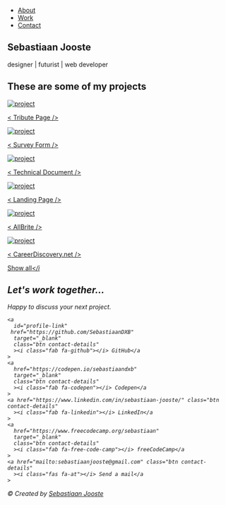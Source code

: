 <!DOCTYPE html>
<html lang="en">
<head>
  <meta charset="UTF-8">
  <meta name="viewport" content="width=device-width, initial-scale=1.0">
  <meta http-equiv="X-UA-Compatible" content="ie=edge">
  <title>Sebastiaan Portfolio</title>
<link 
 rel="stylesheet" 
 href="style.css"
/>
<link
  rel="stylesheet"
  href="https://use.fontawesome.com/releases/v5.8.2/css/all.css"
/>
<link
  href="https://fonts.googleapis.com/css?family=Poppins:200i,300,400&display=swap"
  rel="stylesheet"
/>
<link
  href="https://fonts.googleapis.com/css?family=Raleway:700&display=swap"
  rel="stylesheet"
/>
</head>

<body>
<!-- START NAV -->

<nav id="navbar" class="nav">
  <ul class="nav-list">
    <li>
      <a href="#welcome-section">About</a>
    </li>
    <li>
      <a href="#projects">Work</a>
    </li>
    <li>
      <a href="#contact">Contact</a>
    </li>
  </ul>
</nav>

<!-- END NAV -->

<!-- START WELCOME SECTION -->

<section id="welcome-section" class="welcome-section">
  <h1>Sebastiaan Jooste</h1>
  <p>designer | futurist | web developer</p>
</section>

<!-- END WELCOME SECTION -->

<!-- START PROJECTS SECTION -->

<section id="projects" class="projects-section">
  <h2 class="projects-section-header">These are some of my projects</h2>

  <div class="projects-grid">
    <a
      href="https://codepen.io/sebastiaandxb/full/GRpEKoL"
      target="_blank"
      class="project project-tile"
    >
      <img
        class="project-image"
        src=http://www.careerdiscovery.net/wp-content/uploads/2020/04/Screen-Shot-2020-04-29-at-1.10.26-PM.png"
        alt="project"
      />
      <p class="project-title">
        <span class="code">&lt;</span>
        Tribute Page
        <span class="code">&#47;&gt;</span>
      </p>
    </a>
    <a
      href="https://codepen.io/sebastiaandxb/full/MWaoWNd"
      target="_blank"
      class="project project-tile"
    >
      <img
        class="project-image"
        src="http://www.careerdiscovery.net/wp-content/uploads/2020/04/Screen-Shot-2020-04-29-at-1.11.57-PM.png"
        alt="project"
      />
      <p class="project-title">
        <span class="code">&lt;</span>
        Survey Form
        <span class="code">&#47;&gt;</span>
      </p>
    </a>
    <a
      href="https://codepen.io/sebastiaandxb/full/JjYJLKV"
      target="_blank"
      class="project project-tile"
    >
      <img
        class="project-image"
        src="http://www.careerdiscovery.net/wp-content/uploads/2020/04/Screen-Shot-2020-04-29-at-1.19.46-PM.png"
        alt="project"
      />
      <p class="project-title">
        <span class="code">&lt;</span>
        Technical Document
        <span class="code">&#47;&gt;</span>
      </p>
    </a>
    <a
      href="https://codepen.io/sebastiaandxb/full/mdewPRg"
      target="_blank"
      class="project project-tile"
    >
      <img
        class="project-image"
        src="http://www.careerdiscovery.net/wp-content/uploads/2020/04/Screen-Shot-2020-04-29-at-1.16.06-PM.png"
        alt="project"
      />
      <p class="project-title">
        <span class="code">&lt;</span>
        Landing Page
        <span class="code">&#47;&gt;</span>
      </p>
    </a>
    <a
      href="https://docs.google.com/presentation/d/1T6Ka59aXa5Ftn4pXAugBX6FHqqblYFfsbUeUpZPTndQ/edit?usp=sharing
"
      target="_blank"
      class="project project-tile"
    >
      <img
        class="project-image"
        src="http://www.careerdiscovery.net/wp-content/uploads/2020/04/Allbrite.png"
        alt="project"
      />
      <p class="project-title">
        <span class="code">&lt;</span>
        AllBrite
        <span class="code">&#47;&gt;</span>
      </p>
    </a>
    <a
      href="http://www.careerdiscovery.net"
      target="_blank"
      class="project project-tile"
    >
      <img
        class="project-image"
        src="http://www.careerdiscovery.net/wp-content/uploads/2019/11/CDNIV1_Moment1.jpg"
        alt="project"
      />
      <p class="project-title">
        <span class="code">&lt;</span>
        CareerDiscovery.net
        <span class="code">&#47;&gt;</span>
      </p>
    </a>
  </div>

  <a
    href="https://codepen.io/sebastiaandxb"
    class="btn btn-show-all"
    target="_blank"
    >Show all<i class="fas fa-chevron-right"></i
  ></a>
</section>

<!-- END PROJECTS SECTION -->

<!-- START CONTACT SECTION -->

<section id="contact" class="contact-section">
  <div class="contact-section-header">
    <h2>Let's work together...</h2>
    <p>Happy to discuss your next project.</p>
  </div>
  <div class="contact-links">
    
    <a
      id="profile-link"
     href="https://github.com/SebastiaanDXB"
      target="_blank"
      class="btn contact-details"
      ><i class="fab fa-github"></i> GitHub</a
    >
    <a
      href="https://codepen.io/sebastiaandxb"
      target="_blank"
      class="btn contact-details"
      ><i class="fab fa-codepen"></i> Codepen</a
    >
    <a href="https://www.linkedin.com/in/sebastiaan-jooste/" class="btn contact-details"
      ><i class="fab fa-linkedin"></i> LinkedIn</a
    >
    <a
      href="https://www.freecodecamp.org/sebastiaan"
      target="_blank"
      class="btn contact-details"
      ><i class="fab fa-free-code-camp"></i> freeCodeCamp</a
    >
    <a href="mailto:sebastiaanjooste@gmail.com" class="btn contact-details"
      ><i class="fas fa-at"></i> Send a mail</a
    >
  </div>
</section>

<!-- END CONTACT SECTION -->

<!-- START FOOTER SECTION -->

<footer>
  <p>
    &copy; Created by
    <a href="#" target="_blank"
      >Sebastiaan Jooste</a>
  </p>
</footer>
</body>
</html>
